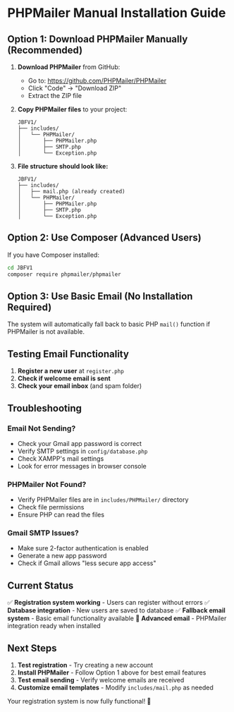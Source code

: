 # PHPMailer Manual Installation Guide

## Option 1: Download PHPMailer Manually (Recommended)

1. **Download PHPMailer** from GitHub:
   - Go to: https://github.com/PHPMailer/PHPMailer
   - Click "Code" → "Download ZIP"
   - Extract the ZIP file

2. **Copy PHPMailer files** to your project:
   ```
   JBFV1/
   ├── includes/
   │   └── PHPMailer/
   │       ├── PHPMailer.php
   │       ├── SMTP.php
   │       └── Exception.php
   ```

3. **File structure should look like:**
   ```
   JBFV1/
   ├── includes/
   │   ├── mail.php (already created)
   │   └── PHPMailer/
   │       ├── PHPMailer.php
   │       ├── SMTP.php
   │       └── Exception.php
   ```

## Option 2: Use Composer (Advanced Users)

If you have Composer installed:

```bash
cd JBFV1
composer require phpmailer/phpmailer
```

## Option 3: Use Basic Email (No Installation Required)

The system will automatically fall back to basic PHP `mail()` function if PHPMailer is not available.

## Testing Email Functionality

1. **Register a new user** at `register.php`
2. **Check if welcome email is sent**
3. **Check your email inbox** (and spam folder)

## Troubleshooting

### Email Not Sending?
- Check your Gmail app password is correct
- Verify SMTP settings in `config/database.php`
- Check XAMPP's mail settings
- Look for error messages in browser console

### PHPMailer Not Found?
- Verify PHPMailer files are in `includes/PHPMailer/` directory
- Check file permissions
- Ensure PHP can read the files

### Gmail SMTP Issues?
- Make sure 2-factor authentication is enabled
- Generate a new app password
- Check if Gmail allows "less secure app access"

## Current Status

✅ **Registration system working** - Users can register without errors
✅ **Database integration** - New users are saved to database
✅ **Fallback email system** - Basic email functionality available
🔄 **Advanced email** - PHPMailer integration ready when installed

## Next Steps

1. **Test registration** - Try creating a new account
2. **Install PHPMailer** - Follow Option 1 above for best email features
3. **Test email sending** - Verify welcome emails are received
4. **Customize email templates** - Modify `includes/mail.php` as needed

Your registration system is now fully functional! 🎉
